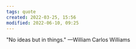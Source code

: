 ```yaml
---
tags: quote 
created: 2022-03-25, 15:56
modified: 2022-06-10, 09:25
---
```


"No ideas but in things." —William Carlos Williams